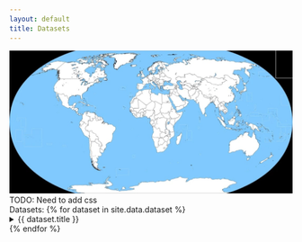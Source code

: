 ```yaml
---
layout: default
title: Datasets
---
```


<main>
    <img src="img/Blank_Map.jpg" alt="BlankMap">
    <!-- <img scr="img/Blank_Map.jpg" alt="BlankMap" usemap="#workmap"/> -->
    <br> TODO: Need to add css
    <map name="workmap">
        <area shape="circle" coords="34,44,270,350" alt="" href="">
        <area shape="circle" coords="290,172,333,250" alt="" href="">
        <area shape="circle" coords="337,300,44" alt="" href="">
    </map>
    <br> Datasets:
    {% for dataset in site.data.dataset %}
    <details>
        <summary>{{ dataset.title }}</summary>
        <p> {{ dataset.description }} </p>
        {% if dataset.linkDownload != "Upon Request" %}
            <a href="{{ dataset.linkDownload }}">Link to Download</a>
        {% else %}
            <a>Upon Request to Author</a>
        {% endif %}
        {% if dataset.linkPaper %}
            <a href="{{ dataset.linkPaper }}"> Link to a Paper Using Dataset</a>
        {% endif %}
        <ul>
            {% for other in dataset.other %}
            <li>{{ other }}</li>
            {% endfor %}
        </ul>
    </details>
    {% endfor %}


   
</main>